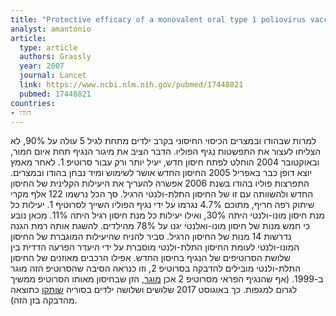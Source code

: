 ```yaml
---
title: "Protective efficacy of a monovalent oral type 1 poliovirus vaccine: a case-control study"
analyst: amantonio
article:
  type: article
  authors: Grassly
  year: 2007
  journal: Lancet
  link: https://www.ncbi.nlm.nih.gov/pubmed/17448821
  pubmed: 17448821
countries:
- הודו
---
```


למרות שבהודו ובמצרים הכיסוי החיסוני בקרב ילדים מתחת לגיל 5 עולה על 90%, לא הצליחו לעצור את התפשטות נגיף הפוליו. הדבר הציב את מיגור הנגיף תחת איום חמור, ובאוקטובר 2004 הוחלט לפתח חיסון חדש, יעיל יותר ורק עבור סרוטיפ 1. לאחר מאמץ יוצא דופן כבר באפריל 2005 החיסון החדש אושר לשימוש ומיד נבחן בהודו ובמצרים. התפרצות פוליו בהודו בשנת 2006 אפשרה להעריך את היעילות הקלינית של החיסון החדש ולהשוותה עם זו של החיסון התלת-ולנטי הרגיל.
סך הכל נרשמו 122 אלף מקרי שיתוק רפה חריף, מתוכם 4.7% נגרמו על ידי נגיף הפוליו השייך לסרוטיף 1.
יעילות כל מנת חיסון מונו-ולנטי היתה 30%, ואילו יעילות כל מנת חיסון רגיל היתה 11%. מכאן נובע כי חמש מנות של חיסון מונו-ואלנטי יגנו על 78% מהילדים. להשגת אותה רמת הגנה נדרשות 14 מנות של החיסון הרגיל.
סביר להניח שהיעילות המוגברת של החיסון המונו-ולנטי לעומת החיסון התלת-ולנטי מוסברת על ידי היעדר הפרעה הדדית בין שלושת הסרוטיפים של הנגיף בחיסון החדש. אפילו הרכבים מאוזנים של החיסון התלת-ולנטי מובילים להדבקה בסרוטיפ 2, וזו כנראה הסיבה שהסרוטיפ הזה מוגר ב-1999.
(אף שהנגיף הפראי מסרוטיפ 2 אכן [מוגר](http://polioeradication.org/news-post/global-eradication-of-wild-poliovirus-type-2-declared), הזן שבחיסון מאותו הסרוטיפ ממשיך לגרום למגפות. כך באוגוסט 2017 שלושים ושלושה ילדים בסוריה [שותקו](http://www.un.org/apps/news/story.asp?NewsID=57382) כתוצאה מהדבקה בזן הזה).
